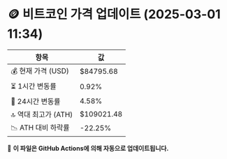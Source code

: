 # 🪙 비트코인 가격 업데이트 (2025-03-01 11:34)

| 항목                | 값 |
|--------------------|----------------|
| 💰 현재 가격 (USD) | $84795.68 |
| ⏳ 1시간 변동률    | 0.92% |
| 📆 24시간 변동률   | 4.58% |
| 🔝 역대 최고가 (ATH) | $109021.48 |
| 📉 ATH 대비 하락률 | -22.25% |

🔄 **이 파일은 GitHub Actions에 의해 자동으로 업데이트됩니다.**
